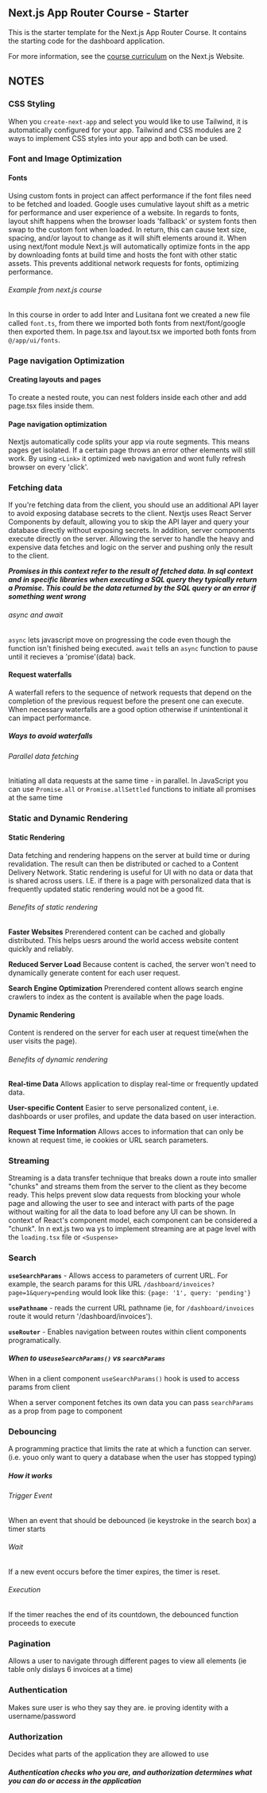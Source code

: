 ## Next.js App Router Course - Starter

This is the starter template for the Next.js App Router Course. It contains the starting code for the dashboard application.

For more information, see the [course curriculum](https://nextjs.org/learn) on the Next.js Website.

## NOTES
### CSS Styling
When you `create-next-app` and select you would like to use Tailwind, it is automatically configured for your app. Tailwind and CSS modules are 2 ways to implement CSS styles into your app and both can be used.
### Font and Image Optimization
#### Fonts
Using custom fonts in project can affect performance if the font files need to be fetched and loaded. Google uses cumulative layout shift as a metric for performance and user experience of a website. In regards to fonts, layout shift happens when the browser loads 'fallback' or system fonts then swap to the custom font when loaded. In return, this can cause text size, spacing, and/or layout to change as it will shift elements around it. When using next/font module Next.js will automatically optimize fonts in the app by downloading fonts at build time and hosts the font with other static assets. This prevents additional network requests for fonts, optimizing performance.
###### Example from next.js course
In this course in order to add Inter and Lusitana font we created a new file called `font.ts`, from there we imported both fonts from next/font/google then exported them. In page.tsx and layout.tsx we imported both fonts from `@/app/ui/fonts`.

### Page navigation  Optimization
#### Creating layouts and pages
To create a nested route, you can nest folders inside each other and add page.tsx files inside them.

#### Page navigation optimization
Nextjs automatically code splits your app via route segments. This means pages get isolated. If a certain page throws an error other elements will still work. By using `<Link>` it optimized web navigation and wont fully refresh browser on every 'click'.

### Fetching data
If you're fetching data from the client, you should use an additional API layer to avoid exposing database secrets to the client. Nextjs uses React Server Components by default, allowing you to skip the API layer and query your database directly without exposing secrets. In addition, server components execute directly on the server. Allowing the server to handle the heavy and expensive data fetches and logic on the server and pushing only the result to the client.

***Promises in this context refer to the result of fetched data. In sql context and in specific libraries when executing a SQL query they typically return a Promise. This could be the data returned by the SQL query or an error if something went wrong***

###### async and await
`async` lets javascript move on progressing the code even though the function isn't finished being executed. `await` tells an `async` function to pause until it recieves a 'promise'(data) back.
#### Request waterfalls
A waterfall refers to the sequence of network requests that depend on the completion of the previous request before the present one can execute. When necessary waterfalls are a good option otherwise if unintentional it can impact performance.
##### Ways to avoid waterfalls
###### Parallel data fetching
Initiating all data requests at the same time - in parallel. In JavaScript you can use `Promise.all` or `Promise.allSettled` functions to initiate all promises at the same time
### Static and Dynamic Rendering
#### Static Rendering
Data fetching and rendering happens on the server at build time or during revalidation. The result can then be distributed or cached to a Content Delivery Network. Static rendering is useful for UI with no data or data that is shared across users. I.E. if there is a page with personalized data that is frequently updated static rendering would not be a good fit.
###### Benefits of static rendering
**Faster Websites**
Prerendered content can be cached and globally distributed. This helps uesrs around the world access website content quickly and reliably.

**Reduced Server Load**
Because content is cached, the server won't need to dynamically generate content for each user request.

**Search Engine Optimization**
Prerendered content allows search engine crawlers to index as the content is available when the page loads.
#### Dynamic Rendering 
Content is rendered on the server for each user at request time(when the user visits the page).
###### Benefits of dynamic rendering
**Real-time Data**
Allows application to display real-time or frequently updated data.

**User-specific Content**
Easier to serve personalized content, i.e. dashboards or user profiles, and update the data based on user interaction.

**Request Time Information**
Allows acces to information that can only be known at request time, ie cookies or URL search parameters.
### Streaming
Streaming is a data transfer technique that breaks down a route into smaller "chunks" and streams them from the server to the client as they become ready. This helps prevent slow data requests from blocking your whole page and allowing the user to  see and interact with parts of the page without waiting for all the data to load before any UI can be shown. In context of React's component model, each component can be considered a "chunk". In n
ext.js two wa
ys to implement streaming are at page level with the `loading.tsx` file or `<Suspense>`
### Search
**`useSearchParams`** -
Allows access to parameters of current URL. For example, the search params for this URL `/dashboard/invoices?page=1&query=pending` would look like this: `{page: '1', query: 'pending'}`

**`usePathname`** - reads the current URL pathname (ie, for `/dashboard/invoices` route it would return '/dashboard/invoices').

**`useRouter`** - Enables navigation between routes within client components programatically.

##### **When to use`useSearchParams()` vs `searchParams`**
When in a client component `useSearchParams()` hook is used to access params from client

When a server component fetches its own data you can pass `searchParams` as a prop from page to component
### Debouncing
A programming practice that limits the rate at which a function can server. (i.e. youo only want to query a database when the user has stopped typing)
##### How it works
###### Trigger Event
When an event that should be debounced (ie keystroke in the search box) a timer starts
###### Wait
If a new event occurs before the timer expires, the timer is reset.
###### Execution
If the timer reaches the end of its countdown, the debounced function proceeds to execute
### Pagination
Allows a user to navigate through different pages to view all elements (ie table only dislays 6 invoices at a time)
### Authentication
Makes sure user is who they say they are. ie proving identity with a username/password
### Authorization
Decides what parts of the application they are allowed to use
#####  Authentication checks who you are, and authorization determines what you can do or access in the application